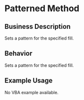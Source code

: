 # Patterned Method

## Business Description
Sets a pattern for the specified fill.

## Behavior
Sets a pattern for the specified fill.

## Example Usage
No VBA example available.